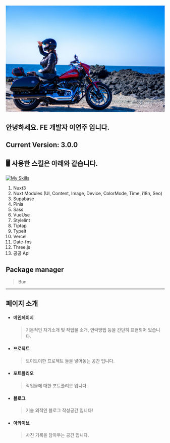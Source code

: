 ![Dewdew](./.github/assets/dewdew.jpg)

## 안녕하세요. FE 개발자 이연주 입니다.

## Current Version: 3.0.0

## 🖥️ 사용한 스킬은 아래와 같습니다.

[![My Skills](https://skillicons.dev/icons?i=nuxtjs,vue,supabase,vercel,vite,ts,js,postgres,html,sass,vscode,vim,github)](https://skillicons.dev)

1. Nuxt3
2. Nuxt Modules (UI, Content, Image, Device, ColorMode, Time, i18n, Seo)
3. Supabase
4. Pinia
5. Sass
6. VueUse
7. Stylelint
8. Tiptap
9. TypeIt
10. Vercel
11. Date-fns
12. Three.js
13. 공공 Api

## Package manager

> Bun

---

## 페이지 소개

- #### 메인페이지
  > 기본적인 자기소개 및 작업물 소개, 연락방법 등을 간단히 표현되어 있습니다.

- #### 프로젝트
  > 토이토이한 프로젝트 들을 넣어놓는 공간 입니다.

- #### 포트폴리오
  > 작업물에 대한 포트폴리오 입니다.

- #### 블로그
  > 기술 외적인 블로그 작성공간 입니다!

- #### 아카이브
  > 사진 기록을 담아두는 공간 입니다.
